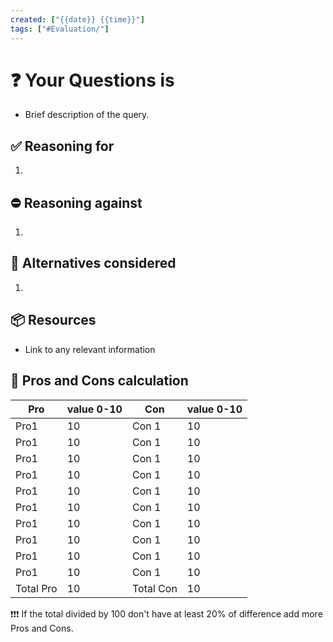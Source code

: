 ```yaml
---
created: ["{{date}} {{time}}"]
tags: ["#Evaluation/"]
---
```

# ❓ Your Questions is
- Brief description of the query.

## ✅ Reasoning for
1. 
## ⛔ Reasoning against
1. 
## 🔀 Alternatives considered
1. 
## 📦 Resources
- Link to any relevant information


## 🧮 Pros and Cons calculation

|Pro | value 0-10 | Con | value 0-10|
|--|-----|------|------|
|Pro1| 10| Con 1 |10|
|Pro1| 10| Con 1 |10|
|Pro1| 10| Con 1 |10|
|Pro1| 10| Con 1 |10|
|Pro1| 10| Con 1 |10| 
|Pro1| 10| Con 1 |10|
|Pro1| 10| Con 1 |10|
|Pro1| 10| Con 1 |10|
|Pro1| 10| Con 1 |10|
|Pro1| 10| Con 1 |10|
|Total Pro| 10| Total Con |10|

❗❗❗ If the total divided by 100 don't have at least 20% of difference add more Pros and Cons.